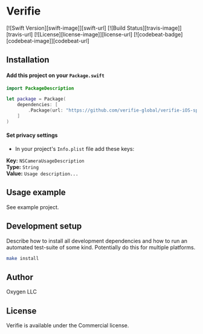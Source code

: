 # Verifie
[![Swift Version][swift-image]][swift-url]
[![Build Status][travis-image]][travis-url]
[![License][license-image]][license-url]
[![codebeat-badge][codebeat-image]][codebeat-url]

## Installation

#### Add this project on your `Package.swift`

```swift
import PackageDescription

let package = Package(
    dependencies: [
        .Package(url: "https://github.com/verifie-global/verifie-iOS-spm")
    ]
)
```

#### Set privacy settings
- In your project's `Info.plist` file add these keys:  

**Key:** `NSCameraUsageDescription`  
**Type:** `String`  
**Value:** `Usage description...`

## Usage example

See example project.

## Development setup

Describe how to install all development dependencies and how to run an automated test-suite of some kind. Potentially do this for multiple platforms.

```sh
make install
```

## Author
Oxygen LLC

## License

Verifie is available under the Commercial license.
